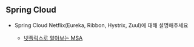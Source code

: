 

## Spring Cloud

- Spring Cloud Netflix(Eureka, Ribbon, Hystrix, Zuul)에 대해 설명해주세요

  - [넷플릭스로 알아보는 MSA](https://www.samsungsds.com/kr/insights/msa_and_netflix.html)
